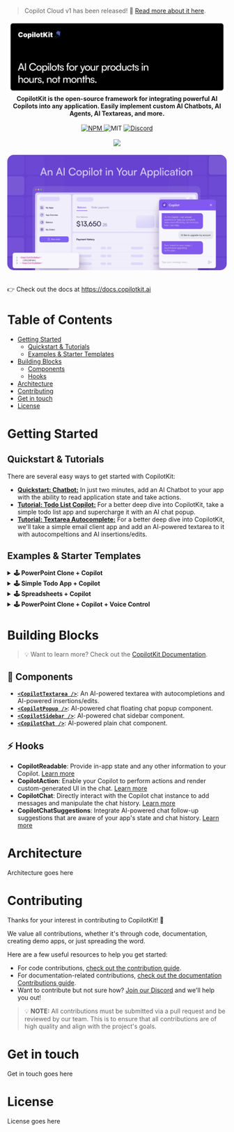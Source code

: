 > Copilot Cloud v1 has been released! 🎉 [Read more about it here](https://ai88.substack.com/p/copilotkit-v1-launch).

<div align="center">
  <a href="https://copilotkit.ai" target="_blank">
    <img src="./assets/banner.png" alt="CopilotKit Logo">
  </a>

  <strong>
    CopilotKit is the open-source framework for integrating powerful AI Copilots into any application. Easily implement custom AI Chatbots, AI Agents, AI Textareas, and more.
  </strong>
</div>

<br/>

<div align="center">
  <a href="https://www.npmjs.com/package/@copilotkit/react-core" target="_blank">
    <img src="https://img.shields.io/npm/v/%40copilotkit%2Freact-core?logo=npm&logoColor=%23FFFFFF&label=Version&color=%23956FFF" alt="NPM">
  </a>
  <img src="https://img.shields.io/github/license/copilotkit/copilotkit?color=%23956FFF&label=License" alt="MIT">
  <a href="https://discord.gg/6dffbvGU3D" target="_blank">
    <img src="https://img.shields.io/discord/1122926057641742418?logo=discord&logoColor=%23FFFFFF&label=Discord&color=%23956FFF" alt="Discord">
  </a>
</div>
<br/>
<div align="center">
  <a href="https://www.producthunt.com/posts/copilotkit" target="_blank">
    <img src="https://api.producthunt.com/widgets/embed-image/v1/top-post-badge.svg?post_id=428778&theme=light&period=daily">
  </a>
</div>

<br />

<div align="center">
  <img src="./assets/screenshot.png" alt="CopilotKit Screenshot" style="border-radius: 15px;" />
</div>

<br />

<div>
<p>
  👉 Check out the docs at <a href="https://docs.copilotkit.ai?ref=github_readme" target="_blank">https://docs.copilotkit.ai</a>
</p>
</div>

# Table of Contents
- [Getting Started](#getting-started)
  - [Quickstart & Tutorials](#quickstart--tutorials)
  - [Examples & Starter Templates](#examples--starter-templates)
- [Building Blocks](#building-blocks)
  - [Components](#-components)
  - [Hooks](#-hooks)
- [Architecture](#architecture)
- [Contributing](#contributing)
- [Get in touch](#get-in-touch)
- [License](#license)

# Getting Started

## Quickstart & Tutorials

There are several easy ways to get started with CopilotKit:

- [**Quickstart: Chatbot:**](https://docs.copilotkit.ai/quickstart-chatbot?ref=github_readme) In just two minutes, add an AI Chatbot to your app with the ability to read application state and take actions.
- [**Tutorial: Todo List Copilot:**](https://docs.copilotkit.ai/tutorial-ai-todo-list-copilot/overview?ref=github_readme) For a better deep dive into CopilotKit, take a simple todo list app and supercharge it with an AI chat popup.
- [**Tutorial: Textarea Autocomplete:**](https://docs.copilotkit.ai/tutorial-textarea/overview?ref=github_readme) For a better deep dive into CopilotKit, we'll take a simple email client app and add an AI-powered textarea to it with autocompeltions and AI insertions/edits.

## Examples & Starter Templates

<details>
  <summary>
    <strong>🕹️ PowerPoint Clone + Copilot</strong>
  </summary>

  <p align="center">
  <br/>
  <a href="https://github.com/CopilotKit/demo-presentation" target="_blank">View Source Code on GitHub</a>
  <br/><br/>
  <a href="https://github.com/CopilotKit/demo-presentation">
    <img alt="Presentation" src="https://github.com/CopilotKit/CopilotKit/assets/131273140/6e1a448b-d153-431f-8132-46a668d8a0d1" width="500px" style="max-width:100%; border-radius: 10px;"/>
  </a>
  </p>
</details>

<details>
  <summary>
    <strong>🕹️ Simple Todo App + Copilot</strong>
  </summary>
  
  <br/>

  <p align="center">
  <a href="https://github.com/CopilotKit/demo-todo" target="_blank">View Source Code on GitHub</a>
  <br/><br/>
  <a href="https://github.com/CopilotKit/demo-todo">
    <img alt="Todo App" src="https://github.com/CopilotKit/CopilotKit/assets/131273140/63798c02-1892-4d2d-bc9f-2994b7c88694" width="500px" style="max-width:100%; border-radius: 10px;"/>
  </a>

  </p>
</details>

<details>
  <summary>
    <strong>🕹️ Spreadsheets + Copilot</strong>
  </summary>
  
  <br/>

  <p align="center">
  <a href="https://github.com/CopilotKit/demo-spreadsheet" target="_blank">View Source Code on GitHub</a>
  <br/><br/>
  <a href="https://github.com/CopilotKit/demo-spreadsheet">
    <img alt="Spreadsheets App" src="https://github.com/CopilotKit/CopilotKit/assets/131273140/871e4c9c-0ced-490b-9e3f-8594de7c5c89" width="500px" style="max-width:100%; border-radius: 10px;"/>
  </a>

  </p>
</details>

<details>
  <summary>
    <strong>🕹️ PowerPoint Clone + Copilot + Voice Control</strong>
  </summary>
  
  <br/>

  <p align="center">
  <a href="https://github.com/CopilotKit/demo-presentation-voice" target="_blank">View Source Code on GitHub</a>
  <br/><br/>
  <a href="https://github.com/CopilotKit/demo-presentation-voice">
    <img alt="Presentation-Voice" src="https://github.com/CopilotKit/CopilotKit/assets/131273140/6e1a448b-d153-431f-8132-46a668d8a0d1" width="500px" style="max-width:100%; border-radius: 10px;"/>
  </a>

  </p>
</details>

# Building Blocks

> 💡 Want to learn more? Check out the [CopilotKit Documentation](https://docs.copilotkit.ai?ref=github_readme).

## 🧩 Components

- [**`<CopilotTextarea />`**](https://docs.copilotkit.ai/reference/components/CopilotTextarea?ref=github_readme): An AI-powered textarea with autocompletions and AI-powered insertions/edits.
- [**`<CopilotPopup />`**](https://docs.copilotkit.ai/reference/components/CopilotPopup?ref=github_readme): AI-powered chat floating chat popup component.
- [**`<CopilotSidebar />`**](https://docs.copilotkit.ai/reference/components/CopilotSidebar?ref=github_readme): AI-powered chat sidebar component.
- [**`<CopilotChat />`**](https://docs.copilotkit.ai/reference/components/CopilotChat?ref=github_readme): AI-powered plain chat component.

## ⚡️ Hooks

- **CopilotReadable**: Provide in-app state and any other information to your Copilot. [Learn more](https://docs.copilotkit.ai/reference/hooks/useCopilotReadable?ref=github_readme)
- **CopilotAction**: Enable your Copilot to perform actions and render custom-generated UI in the chat. [Learn more](https://docs.copilotkit.ai/reference/hooks/useCopilotAction?ref=github_readme)
- **CopilotChat**: Directly interact with the Copilot chat instance to add messages and manipulate the chat history. [Learn more](https://docs.copilotkit.ai/reference/hooks/useCopilotChat?ref=github_readme)
- **CopilotChatSuggestions**: Integrate AI-powered chat follow-up suggestions that are aware of your app's state and chat history. [Learn more](https://docs.copilotkit.ai/reference/hooks/useCopilotChatSuggestions?ref=github_readme)

# Architecture

Architecture goes here

# Contributing

Thanks for your interest in contributing to CopilotKit! 💜

We value all contributions, whether it's through code, documentation, creating demo apps, or just spreading the word.

Here are a few useful resources to help you get started:

- For code contributions, [check out the contribution guide](https://docs.copilotkit.ai/code-contributions/how-to-contribute?ref=github_readme).
- For documentation-related contributions, [check out the documentation Contributions guide](https://docs.copilotkit.ai/code-contributions/how-to-contribute?ref=github_readme).
- Want to contribute but not sure how? [Join our Discord](https://discord.gg/6dffbvGU3D) and we'll help you out!


> 💡 **NOTE:** All contributions must be submitted via a pull request and be reviewed by our team. This is to ensure that all contributions are of high quality and align with the project's goals.


# Get in touch

Get in touch goes here

# License

License goes here
